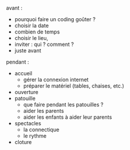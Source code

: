avant :

- pourquoi faire un coding goûter ?
- choisir la date
- combien de temps
- choisir le lieu,
- inviter : qui ? comment ?
- juste avant

pendant :

- accueil
  - gérer la connexion internet
  - préparer le matériel (tables, chaises, etc.)
- ouverture
- patouille
  - que faire pendant les patouilles ?
  - aider les parents
  - aider les enfants à aider leur parents
- spectacles
  - la connectique
  - le rythme
- cloture
